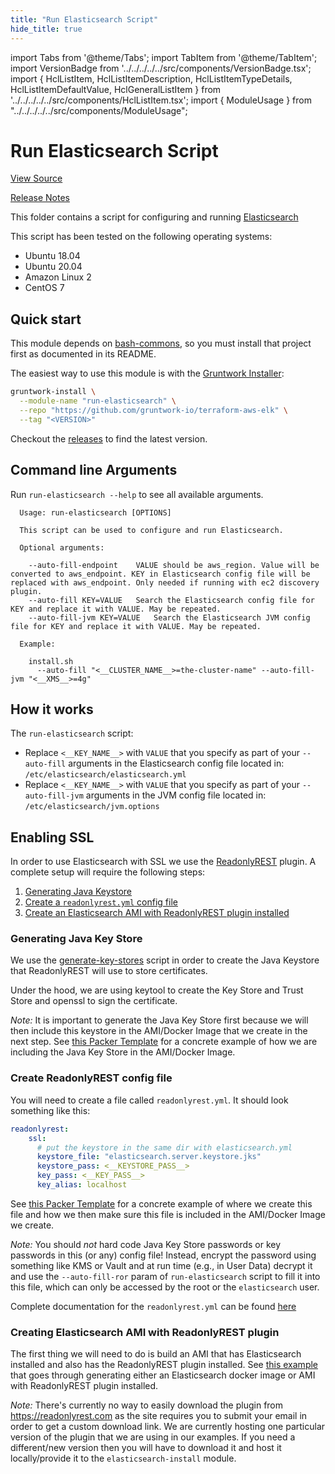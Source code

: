 ```yaml
---
title: "Run Elasticsearch Script"
hide_title: true
---
```


import Tabs from '@theme/Tabs';
import TabItem from '@theme/TabItem';
import VersionBadge from '../../../../../src/components/VersionBadge.tsx';
import { HclListItem, HclListItemDescription, HclListItemTypeDetails, HclListItemDefaultValue, HclGeneralListItem } from '../../../../../src/components/HclListItem.tsx';
import { ModuleUsage } from "../../../../../src/components/ModuleUsage";

<VersionBadge repoTitle="ELK AWS Module" version="0.11.1" lastModifiedVersion="0.10.0"/>

# Run Elasticsearch Script

<a href="https://github.com/gruntwork-io/terraform-aws-elk/tree/master/modules/run-elasticsearch" className="link-button" title="View the source code for this module in GitHub.">View Source</a>

<a href="https://github.com/gruntwork-io/terraform-aws-elk/releases/tag/v0.10.0" className="link-button" title="Release notes for only versions which impacted this module.">Release Notes</a>

This folder contains a script for configuring and running [Elasticsearch](https://www.elastic.co/products/elasticsearch)

This script has been tested on the following operating systems:

*   Ubuntu 18.04
*   Ubuntu 20.04
*   Amazon Linux 2
*   CentOS 7

## Quick start

This module depends on [bash-commons](https://github.com/gruntwork-io/bash-commons), so you must install that project
first as documented in its README.

The easiest way to use this module is with the [Gruntwork Installer](https://github.com/gruntwork-io/gruntwork-installer):

```bash
gruntwork-install \
  --module-name "run-elasticsearch" \
  --repo "https://github.com/gruntwork-io/terraform-aws-elk" \
  --tag "<VERSION>"
```

Checkout the [releases](https://github.com/gruntwork-io/terraform-aws-elk/releases) to find the latest version.

## Command line Arguments

Run `run-elasticsearch --help` to see all available arguments.

```
  Usage: run-elasticsearch [OPTIONS]

  This script can be used to configure and run Elasticsearch.
  
  Optional arguments:
  
    --auto-fill-endpoint    VALUE should be aws_region. Value will be converted to aws_endpoint. KEY in Elasticsearch config file will be replaced with aws_endpoint. Only needed if running with ec2 discovery plugin.
    --auto-fill KEY=VALUE   Search the Elasticsearch config file for KEY and replace it with VALUE. May be repeated.
    --auto-fill-jvm KEY=VALUE   Search the Elasticsearch JVM config file for KEY and replace it with VALUE. May be repeated.
  
  Example:
  
    install.sh
      --auto-fill "<__CLUSTER_NAME__>=the-cluster-name" --auto-fill-jvm "<__XMS__>=4g"
```

## How it works

The `run-elasticsearch` script:

*   Replace `<__KEY_NAME__>` with `VALUE` that you specify as part of your `--auto-fill` arguments in the Elasticsearch config file located in: `/etc/elasticsearch/elasticsearch.yml`
*   Replace `<__KEY_NAME__>` with `VALUE` that you specify as part of your `--auto-fill-jvm` arguments in the JVM config file located in: `/etc/elasticsearch/jvm.options`

## Enabling SSL

In order to use Elasticsearch with SSL we use the [ReadonlyREST](https://github.com/sscarduzio/elasticsearch-readonlyrest-plugin) plugin.
A complete setup will require the following steps:

1.  [Generating Java Keystore](#generating-java-key-store)
2.  [Create a `readonlyrest.yml` config file](#create-readonlyrest-config-file)
3.  [Create an Elasticsearch AMI with ReadonlyREST plugin installed](#creating-elasticsearch-ami-with-readonlyrest-plugin)

### Generating Java Key Store

We use the [generate-key-stores](https://github.com/gruntwork-io/terraform-aws-kafka/tree/main/modules/generate-key-stores#quick-start)
script in order to create the Java Keystore that ReadonlyREST will use to store certificates.

Under the hood, we are using keytool to create the Key Store and Trust Store and openssl to sign the certificate.

*Note:* It is important to generate the Java Key Store first because we will then include this keystore in the AMI/Docker Image
that we create in the next step. See [this Packer Template](https://github.com/gruntwork-io/terraform-aws-elk/tree/master/examples/elk-amis/elasticsearch/elasticsearch.json) for a concrete
example of how we are including the Java Key Store in the AMI/Docker Image.

### Create ReadonlyREST config file

You will need to create a file called `readonlyrest.yml`. It should look something like this:

```yml
readonlyrest:
    ssl:
      # put the keystore in the same dir with elasticsearch.yml
      keystore_file: "elasticsearch.server.keystore.jks"
      keystore_pass: <__KEYSTORE_PASS__>
      key_pass: <__KEY_PASS__>
      key_alias: localhost
```

See [this Packer Template](https://github.com/gruntwork-io/terraform-aws-elk/tree/master/examples/elk-amis/elasticsearch/elasticsearch.json) for a concrete
example of where we create this file and how we then make sure this file is included in the AMI/Docker Image we create.

*Note:* You should *not* hard code Java Key Store passwords or key passwords in this (or any) config file!
Instead, encrypt the password using something like KMS or Vault and at run time (e.g., in User Data)
decrypt it and use the `--auto-fill-ror` param of `run-elasticsearch` script to fill it into this file,
which can only be accessed by the root or the `elasticsearch` user.

Complete documentation for the `readonlyrest.yml` can be found
[here](https://github.com/beshu-tech/readonlyrest-docs/blob/e56b62f/elasticsearch.md#overview)

### Creating Elasticsearch AMI with ReadonlyREST plugin

The first thing we will need to do is build an AMI that has Elasticsearch installed and also has the ReadonlyREST plugin installed.
See [this example](https://github.com/gruntwork-io/terraform-aws-elk/tree/master/examples/elk-amis/elasticsearch#local-ssl-testing) that goes through generating either an Elasticsearch docker image or AMI
with ReadonlyREST plugin installed.

*Note:* There's currently no way to easily download the plugin from <https://readonlyrest.com> as the site
requires you to submit your email in order to get a custom download link. We are currently hosting one particular version of the plugin
that we are using in our examples. If you need a different/new version then you will have to download it and host it locally/provide it to the
`elasticsearch-install` module.


<!-- ##DOCS-SOURCER-START
{
  "originalSources": [
    "https://github.com/gruntwork-io/terraform-aws-elk/tree/master/modules/run-elasticsearch/readme.md",
    "https://github.com/gruntwork-io/terraform-aws-elk/tree/master/modules/run-elasticsearch/variables.tf",
    "https://github.com/gruntwork-io/terraform-aws-elk/tree/master/modules/run-elasticsearch/outputs.tf"
  ],
  "sourcePlugin": "module-catalog-api",
  "hash": "f2425d4eedae461be234bbdab3bbc839"
}
##DOCS-SOURCER-END -->
